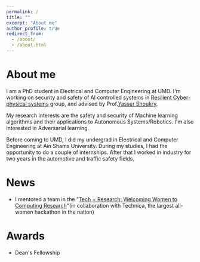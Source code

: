 ```yaml
---
permalink: /
title: ""
excerpt: "About me"
author_profile: true
redirect_from: 
  - /about/
  - /about.html
---
```


# About me
<p class="font-monospace" >
  I am a PhD student in Electrical and Computer Engineering at UMD. I'm working on security and safety of AI controlled systems in <a href="https://rcpsl.ece.umd.edu/home">Resilient Cyber-physical systems</a> group, and advised by Prof.<a href="http://www.ece.umd.edu/~yshoukry/">Yasser Shoukry</a>. 

</p>
<p class="font-monospace">
  	My research interests are the safety and security of Machine learning algorithms and their applications to Autonomous Systems/Robotics. I'm also interested in Adversarial learning.
</p>

<p class="font-monospace">
	Before coming to UMD, I did my undergrad in Electrical and Computer Engineering at Ain Shams University. During my studies, I had the opportunity to do a couple of internships. After that I worked in industry for two years in the automotive and traffic safety fields.
</p>

# News
<ul class="font-monospace">
	<li>
		I mentored a team in the "<a href="https://mcwic.cs.umd.edu/events/techresearch">Tech + Research: Welcoming Women to Computing Research</a>"(in collaboration with Technica, the largest all-women hackathon in the nation)
	</li>
</ul>

# Awards
<ul class="font-monospace">
	<li>
		Dean's Fellowship
	</li>
</ul>

